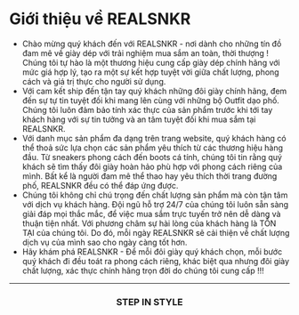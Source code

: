 # Giới thiệu về REALSNKR

- Chào mừng quý khách đến với REALSNKR - nơi dành cho những tín đồ đam mê về giày dép với trải nghiệm mua sắm an toàn, thời thượng ! Chúng tôi tự hào là một thương hiệu cung cấp giày dép chính hãng với mức giá hợp lý, tạo ra một sự kết hợp tuyệt vời giữa chất lượng, phong cách và giá trị thực cho người sử dụng.
- Với cam kết ship đến tận tay quý khách những đôi giày chính hãng, đem đến sự tự tin tuyệt đối khi mang lên cùng với những bộ Outfit dạo phố. Chúng tôi luôn đảm bảo tính xác thực của sản phẩm trước khi tới tay khách hàng với sự tin tưởng và an tâm tuyệt đối khi mua sắm tại REALSNKR.
- Với danh mục sản phẩm đa dạng trên trang website, quý khách hàng có thể thoả sức lựa chọn các sản phẩm yêu thích từ các thương hiệu hàng đầu. Từ sneakers phong cách đến boots cá tính, chúng tôi tin rằng quý khách sẽ tìm thấy đôi giày hoàn hảo phù hợp với phong cách riêng của mình. Bất kể là người đam mê thể thao hay yêu thích thời trang đường phố, REALSNKR đều có thể đáp ứng được.
- Chúng tôi không chỉ chú trọng đến chất lượng sản phẩm mà còn tận tâm với dịch vụ khách hàng. Đội ngũ hỗ trợ 24/7 của chúng tôi luôn sẵn sàng giải đáp mọi thắc mắc, để việc mua sắm trực tuyến trở nên dễ dàng và thuận tiện nhất. Với phương châm sự hài lòng của khách hàng là TỒN TẠI của chúng tôi. Do đó, mỗi ngày REALSNKR sẽ cải thiện về chất lượng dịch vụ của mình sao cho ngày càng tốt hơn.
- Hãy khám phá REALSNKR - Để mỗi đôi giày quý khách chọn, mỗi bước quý khách đi đều toát ra phong cách riêng, khác biệt qua nhưng đôi giày chất lượng, xác thực chính hãng trọn đời do chúng tôi cung cấp !!!

---

<h3 align="center">STEP IN STYLE</h3>
